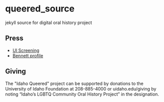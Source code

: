 # queered_source

jekyll source for digital oral history project

## Press 

- [UI Screening](https://www.uidaho.edu/news/news-articles/news-releases/2018-august/081518-gottspoint)
- [Bennett profile](https://www.uidaho.edu/class/jamm/news/bennett)

## Giving

The "Idaho Queered" project can be supported by donations to the University of Idaho Foundation at 208-885-4000 or uidaho.edu/giving by noting “Idaho’s LGBTQ Community Oral History Project” in the designation. 
